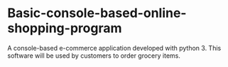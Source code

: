 # Basic-console-based-online-shopping-program
 A console-based e-commerce application developed with python 3. This software will be used by customers to order grocery items.

